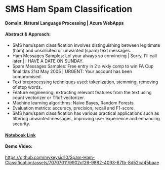 # SMS Ham Spam Classification

#### Domain: Natural Language Processing | Azure WebApps

#### Abstract & Approach:

- SMS ham/spam classification involves distinguishing between legitimate (ham) and unsolicited or unwanted (spam) text messages.
- Ham Messages Samples: Lol your always so convincing | Sorry, I'll call later | I HAVE A DATE ON SUNDAY.
- Spam Messages Samples: Free entry in 2 a wkly comp to win FA Cup final tkts 21st May 2005 | URGENT: Your account has been compromised.
- Text preprocessing techniques used: tokenization, stemming, removing of stop words.
- Feature engineering: extracting relevant features from the text using count vectorizer or Tfidf vectorizer.
- Machine learning algorithms: Naive Bayes, Random Forests.
- Evaluation metrics: accuracy, precision, recall and F1-score.
- SMS ham/spam classification has various practical applications such as filtering unwanted messages, improving user experience and enhancing security.

#### [Notebook Link](https://www.kaggle.com/code/mykeysid10/sms-spam-ham-classification-using-nlp)

#### Demo Video: 

https://github.com/mykeysid10/Spam-Ham-Classification/assets/70707011/9902cf26-9882-4093-87fb-8d52ca45baae
